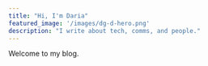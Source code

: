 ```yaml
---
title: "Hi, I'm Daria"
featured_image: '/images/dg-d-hero.png'
description: "I write about tech, comms, and people."
---
```

Welcome to my blog.
